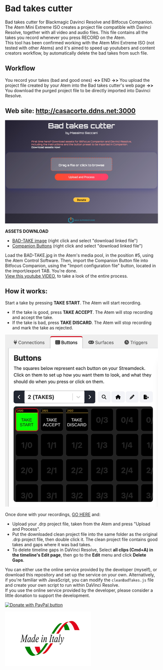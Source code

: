 # Bad takes cutter
Bad takes cutter for Blackmagic Davinci Resolve and Bitfocus Companion.  
The Atem Mini Extreme ISO creates a project file compatible with Davinci Resolve, together with all video and audio files. This file contains all the takes you record whenever you press RECORD on the Atem.  
This tool has been confirmed working with the Atem Mini Extreme ISO (not tested with other Atems) and it's aimed to speed up youtubers and content creators workflow, by automatically delete the bad takes from such file.  

## Workflow

You record your takes (bad and good ones) **->>** END **->>** You upload the project file created by your Atem into the Bad takes cutter's web page **->>** You download the purged project file to be directly imported into Davinci Resolve.

## Web site: http://casacorte.ddns.net:3000

![alt text](public/2.jpg)

**ASSETS DOWNLOAD**

- <a id="raw-url" href="https://github.com/Supergiovane/davinci-resolve-bad-takes-cutter/releases/download/1.0.0/BAD-TAKE.png">BAD-TAKE image</a> (right click and select "download linked file")
- <a id="raw-url" href="https://github.com/Supergiovane/davinci-resolve-bad-takes-cutter/releases/download/1.0.0/buttons.companionconfig">Companion Buttons</a> (right click and select "download linked file")

Load the BAD-TAKE.jpg in the Atem's media pool, in the position #5, using the Atem Control Software. Then, import the Companion Button file into Bitfocus Companion, using the "Import configuration file" button, located in the import/export TAB. You're done.  
[View this youtube VIDEO](https://pages.github.com/), to take a look of the entire process.

## **How it works**:  

Start a take by pressing **TAKE START**. The Atem will start recording.

- If the take is good, press **TAKE ACCEPT**. The Atem will stop recording and accept the take.
- If the take is bad, press **TAKE DISCARD**. The Atem will stop recording and mark the take as rejected.

![alt text](public/1.jpg)

Once done with your recordings, [GO HERE](http://casacorte.ddns.net:3000) and:

- Upload your .drp project file, taken from the Atem and press "Upload and Process".
- Put the downloaded clean project file into the same folder as the original .drp project file, then double click it. The clean project file contains good takes and gaps where it was bad takes.
- To delete timeline gaps in DaVinci Resolve, Select **all clips (Cmd+A) in the timeline's Edit page**, then go to the **Edit** menu and click **Delete Gaps**.  
  
You can either use the online service provided by the developer (myself), or download this repository and set up the service on your own. Alternatively, if you're familiar with JavaScript, you can modify the <code>cleanBadTakes.js</code> file and create your own script to run within DaVinci Resolve.  
If you use the online service provided by the developer, please consider a little donation to support the development. 
<div class="paypal-button">
    <a href="https://www.paypal.com/donate/?hosted_button_id=S8SKPUBSPK758" target="_blank">
    <img src="https://www.paypalobjects.com/en_US/i/btn/btn_donate_LG.gif" alt="Donate with PayPal button" />
    </a>
</div>



![Made in Italy](public/madeinitaly.png)

